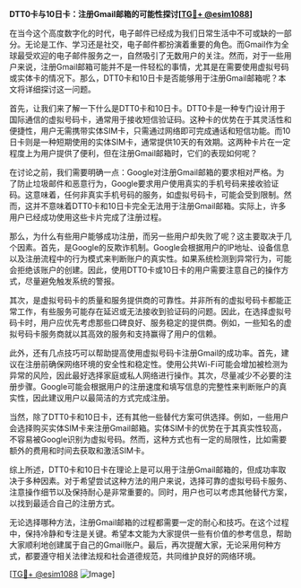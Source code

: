 **DTT0卡与10日卡：注册Gmail邮箱的可能性探讨[[TG💪+ @esim1088](https://t.me/s/esim1088)]**

在当今这个高度数字化的时代，电子邮件已经成为我们日常生活中不可或缺的一部分。无论是工作、学习还是社交，电子邮件都扮演着重要的角色。而Gmail作为全球最受欢迎的电子邮件服务之一，自然吸引了无数用户的关注。然而，对于一些用户来说，注册Gmail邮箱可能并不是一件轻松的事情，尤其是在需要使用虚拟号码或实体卡的情况下。那么，DTT0卡和10日卡是否能够用于注册Gmail邮箱呢？本文将详细探讨这一问题。

首先，让我们来了解一下什么是DTT0卡和10日卡。DTT0卡是一种专门设计用于国际通信的虚拟号码卡，通常用于接收短信验证码。这种卡的优势在于其灵活性和便捷性，用户无需携带实体SIM卡，只需通过网络即可完成通话和短信功能。而10日卡则是一种短期使用的实体SIM卡，通常提供10天的有效期。这两种卡片在一定程度上为用户提供了便利，但在注册Gmail邮箱时，它们的表现如何呢？

在讨论之前，我们需要明确一点：Google对注册Gmail邮箱的要求相对严格。为了防止垃圾邮件和恶意行为，Google要求用户使用真实的手机号码来接收验证码。这意味着，任何非真实手机号码的服务，如虚拟号码卡，可能会受到限制。然而，这并不意味着DTT0卡和10日卡完全无法用于注册Gmail邮箱。实际上，许多用户已经成功使用这些卡片完成了注册过程。

那么，为什么有些用户能够成功注册，而另一些用户却失败了呢？这主要取决于几个因素。首先，是Google的反欺诈机制。Google会根据用户的IP地址、设备信息以及注册流程中的行为模式来判断账户的真实性。如果系统检测到异常行为，可能会拒绝该账户的创建。因此，使用DTT0卡或10日卡的用户需要注意自己的操作方式，尽量避免触发系统的警报。

其次，是虚拟号码卡的质量和服务提供商的可靠性。并非所有的虚拟号码卡都能正常工作，有些服务可能存在延迟或无法接收到验证码的问题。因此，在选择虚拟号码卡时，用户应优先考虑那些口碑良好、服务稳定的提供商。例如，一些知名的虚拟号码卡服务商就以其高效的服务和支持赢得了用户的信赖。

此外，还有几点技巧可以帮助提高使用虚拟号码卡注册Gmail的成功率。首先，建议在注册前确保网络环境的安全性和稳定性。使用公共Wi-Fi可能会增加被检测为异常的风险，因此最好选择家庭或私人网络进行操作。其次，尽量减少不必要的注册步骤。Google可能会根据用户的注册速度和填写信息的完整性来判断账户的真实性，因此建议用户以最简洁的方式完成注册。

当然，除了DTT0卡和10日卡，还有其他一些替代方案可供选择。例如，一些用户会选择购买实体SIM卡来注册Gmail邮箱。实体SIM卡的优势在于其真实性较高，不容易被Google识别为虚拟号码。然而，这种方式也有一定的局限性，比如需要额外的费用和时间去获取和激活SIM卡。

综上所述，DTT0卡和10日卡在理论上是可以用于注册Gmail邮箱的，但成功率取决于多种因素。对于希望尝试这种方法的用户来说，选择可靠的虚拟号码卡服务、注意操作细节以及保持耐心是非常重要的。同时，用户也可以考虑其他替代方案，以找到最适合自己的注册方式。

无论选择哪种方法，注册Gmail邮箱的过程都需要一定的耐心和技巧。在这个过程中，保持冷静和专注是关键。希望本文能为大家提供一些有价值的参考信息，帮助大家顺利地创建属于自己的Gmail账户。最后，再次提醒大家，无论采用何种方式，都要遵守相关法律法规和社会道德规范，共同维护良好的网络环境。

[[TG💪+ @esim1088](https://t.me/s/esim1088) ![Image](https://i.postimg.cc/4NQfJmqS/Snipaste-2025-05-13-00-14-12.png)]